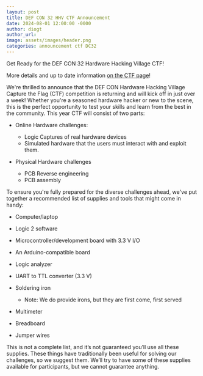 ```yaml
---
layout: post
title: DEF CON 32 HHV CTF Announcement
date: 2024-08-01 12:00:00 -0000
author: diogt
author_url: 
image: assets/images/header.png
categories: announcement ctf DC32
---
```


Get Ready for the DEF CON 32 Hardware Hacking Village CTF!

More details and up to date information [on the CTF page](/challenges/dc32.html)!

We're thrilled to announce that the DEF CON Hardware Hacking Village Capture the Flag (CTF) competition is returning and will kick off in just over a week! Whether you're a seasoned hardware hacker or new to the scene, this is the perfect opportunity to test your skills and learn from the best in the community. This year CTF will consist of two parts:

* Online Hardware challenges: 
  * Logic Captures of real hardware devices
  * Simulated hardware that the users must interact with and exploit them.

* Physical Hardware challenges 
  * PCB Reverse engineering
  * PCB assembly

To ensure you're fully prepared for the diverse challenges ahead, we've put together a recommended list of supplies and tools that might come in handy:

* Computer/laptop
* Logic 2 software
* Microcontroller/development board with 3.3 V I/O
* An Arduino-compatible board 
* Logic analyzer
* UART to TTL converter (3.3 V)
* Soldering iron
  * Note: We do provide irons, but they are first come, first served
* Multimeter

* Breadboard
* Jumper wires

This is not a complete list, and it’s not guaranteed you’ll use all these supplies. These things have traditionally been useful for solving our challenges, so we suggest them. We’ll try to have some of these supplies available for participants, but we cannot guarantee anything.
